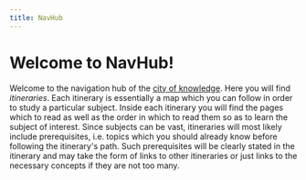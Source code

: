 ```yaml
---
title: NavHub
---
```


# Welcome to NavHub!
 
Welcome to the navigation hub of the [city of knowledge](../index.md#the%20city%20of%20knowledge). Here you will find *itineraries*. Each itinerary is essentially a map which you can follow in order to study a particular subject. Inside each itinerary you will find the pages which to read as well as the order in which to read them so as to learn the subject of interest. Since subjects can be vast, itineraries will most likely include prerequisites, i.e. topics which you should already know before following the itinerary's path. Such prerequisites will be clearly stated in the itinerary and may take the form of links to other itineraries or just links to the necessary concepts if they are not too many.